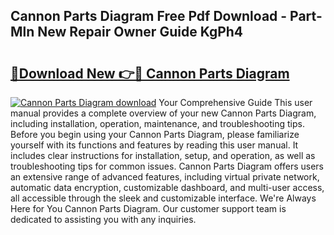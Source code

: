 ## Cannon Parts Diagram Free Pdf Download - Part-Mln New Repair Owner Guide KgPh4

# <h2><a href="http://dfsaem.blite.top/?on=Cannon+Parts+Diagram">🔗Download New 👉🔴 Cannon Parts Diagram</a></h2>

[![Cannon Parts Diagram download](https://i.imgur.com/lujVjoI.png)](http://dfsaem.blite.top/?on=Cannon+Parts+Diagram)
Your Comprehensive Guide This user manual provides a complete overview of your new Cannon Parts Diagram, including installation, operation, maintenance, and troubleshooting tips. Before you begin using your Cannon Parts Diagram, please familiarize yourself with its functions and features by reading this user manual. It includes clear instructions for installation, setup, and operation, as well as troubleshooting tips for common issues. Cannon Parts Diagram offers users an extensive range of advanced features, including virtual private network, automatic data encryption, customizable dashboard, and multi-user access, all accessible through the sleek and customizable interface. We're Always Here for You Cannon Parts Diagram. Our customer support team is dedicated to assisting you with any inquiries.
